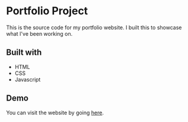# Portfolio Project

This is the source code for my portfolio website. I built this to showcase what I've been working on.

## Built with

* HTML
* CSS
* Javascript

## Demo

You can visit the website by going [here](https://urielmlopez.github.io/).
